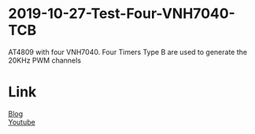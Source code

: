 # 2019-10-27-Test-Four-VNH7040-TCB
AT4809 with four VNH7040. Four Timers Type B are used to generate the 20KHz PWM channels

# Link
[Blog](https://fatherofmachines.blogspot.com/2019/11/1electronics-previously-at4809-with.html)    
[Youtube](https://www.youtube.com/watch?v=5wvxLAGs5HU)
